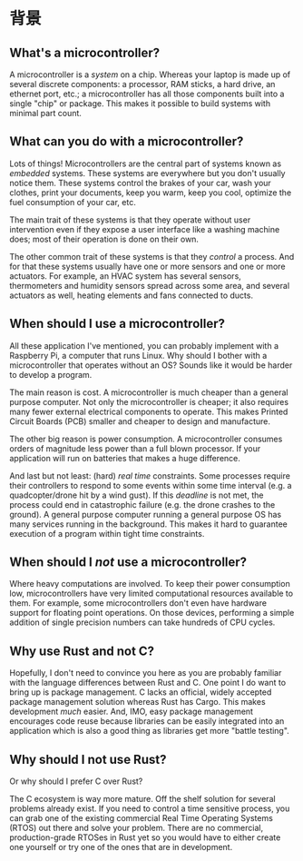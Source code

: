 <!-- # Background -->

# 背景

## What's a microcontroller?

A microcontroller is a *system* on a chip. Whereas your laptop is made up of several discrete
components: a processor, RAM sticks, a hard drive, an ethernet port, etc.; a microcontroller has all
those components built into a single "chip" or package. This makes it possible to build systems with
minimal part count.

## What can you do with a microcontroller?

Lots of things! Microcontrollers are the central part of systems known as *embedded* systems. These
systems are everywhere but you don't usually notice them. These systems control the brakes of your
car, wash your clothes, print your documents, keep you warm, keep you cool, optimize the fuel
consumption of your car, etc.

The main trait of these systems is that they operate without user intervention even if they expose a
user interface like a washing machine does; most of their operation is done on their own.

The other common trait of these systems is that they *control* a process. And for that these systems
usually have one or more sensors and one or more actuators. For example, an HVAC system has several
sensors, thermometers and humidity sensors spread across some area, and several actuators as well,
heating elements and fans connected to ducts.

## When should I use a microcontroller?

All these application I've mentioned, you can probably implement with a Raspberry Pi, a computer
that runs Linux. Why should I bother with a microcontroller that operates without an OS? Sounds like
it would be harder to develop a program.

The main reason is cost. A microcontroller is much cheaper than a general purpose computer. Not only
the microcontroller is cheaper; it also requires many fewer external electrical components to
operate. This makes Printed Circuit Boards (PCB) smaller and cheaper to design and manufacture.

The other big reason is power consumption. A microcontroller consumes orders of magnitude less power
than a full blown processor. If your application will run on batteries that makes a huge difference.

And last but not least: (hard) *real time* constraints. Some processes require their controllers to
respond to some events within some time interval (e.g. a quadcopter/drone hit by a wind gust). If
this *deadline* is not met, the process could end in catastrophic failure (e.g. the drone crashes to
the ground). A general purpose computer  running a general purpose OS has many services running in
the background. This makes it hard to guarantee execution of a program within tight time constraints.

## When should I *not* use a microcontroller?

Where heavy computations are involved. To keep their power consumption low, microcontrollers have
very limited computational resources available to them. For example, some microcontrollers don't
even have hardware support for floating point operations. On those devices, performing a simple
addition of single precision numbers can take hundreds of CPU cycles.

## Why use Rust and not C?

Hopefully, I don't need to convince you here as you are probably familiar with the language
differences between Rust and C. One point I do want to bring up is package management. C lacks an
official, widely accepted package management solution whereas Rust has Cargo. This makes development
*much* easier. And, IMO, easy package management encourages code reuse because libraries can be
easily integrated into an application which is also a good thing as libraries get more "battle
testing".

## Why should I not use Rust?

Or why should I prefer C over Rust?

The C ecosystem is way more mature. Off the shelf solution for several problems already exist. If
you need to control a time sensitive process, you can grab one of the existing commercial Real Time
Operating Systems (RTOS) out there and solve your problem. There are no commercial, production-grade
RTOSes in Rust yet so you would have to either create one yourself or try one of the ones that are
in development.
